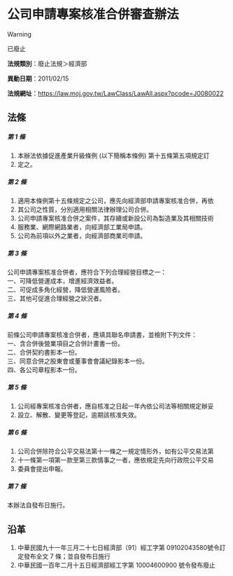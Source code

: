 # 公司申請專案核准合併審查辦法


> [!WARNING]
> 已廢止


**法規類別**：廢止法規＞經濟部

**異動日期**：2011/02/15  

**法規網址**：https://law.moj.gov.tw/LawClass/LawAll.aspx?pcode=J0080022



## 法條
##### 第 1 條
1. 本辦法依據促進產業升級條例 (以下簡稱本條例) 第十五條第五項規定訂
1. 定之。

##### 第 2 條
1. 適用本條例第十五條規定之公司，應先向經濟部申請專案核准合併，再依
1. 其公司之性質，分別適用相關法律辦理公司合併。
1. 公司申請專案核准合併之案件，其存續或新設公司為製造業及其相關技術
1. 服務業、網際網路業者，向經濟部工業局申請。
1. 公司為前項以外之業者，向經濟部商業司申請。

##### 第 3 條
公司申請專案核准合併者，應符合下列合理經營目標之一：  
一、可降低營運成本，增進經濟效益者。  
二、可促成多角化經營，降低營運風險者。  
三、其他可促進合理經營之狀況者。

##### 第 4 條
前條公司申請專案核准合併者，應填具聯名申請書，並檢附下列文件：  
一、含合併後營業項目之合併計畫書一份。  
二、合併契約書影本一份。  
三、同意合併之股東會或董事會會議紀錄影本一份。  
四、各公司章程影本一份。

##### 第 5 條
1. 公司經專案核准合併者，應自核准之日起一年內依公司法等相關規定辦妥
1. 設立、解散、變更等登記，逾期該核准失效。

##### 第 6 條
1. 公司合併除符合公平交易法第十一條之一規定情形外，如有公平交易法第
1. 十一條第一項第一款至第三款情事之一者，應依規定先向行政院公平交易
1. 委員會提出申報。

##### 第 7 條
本辦法自發布日施行。

## 沿革
1. 中華民國九十一年三月二十七日經濟部（91）經工字第 09102043580號令訂定發布全文 7  條；並自發布日施行
1. 中華民國一百年二月十五日經濟部經工字第 10004600900  號令發布廢止
